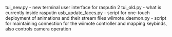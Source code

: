 tui_new.py - new terminal user interface for rasputin 2
tui_old.py - what is currently inside rasputin
usb_update_faces.py - script for one-touch deployment of animations and their stream files
wiimote_daemon.py - script for maintaining connection for the wiimote controller and mapping keybinds, also controls camera operation